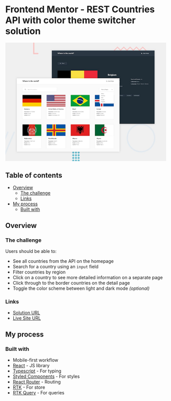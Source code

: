 # Frontend Mentor - REST Countries API with color theme switcher solution

![](./design/desktop-preview.jpg)

## Table of contents

- [Overview](#overview)
  - [The challenge](#the-challenge)
  - [Links](#links)
- [My process](#my-process)
  - [Built with](#built-with)




## Overview

### The challenge

Users should be able to:

- See all countries from the API on the homepage
- Search for a country using an `input` field
- Filter countries by region
- Click on a country to see more detailed information on a separate page
- Click through to the border countries on the detail page
- Toggle the color scheme between light and dark mode *(optional)*

### Links

- [Solution URL](https://your-solution-url.com)
- [Live Site URL](https://your-live-site-url.com)

## My process

### Built with


- Mobile-first workflow
- [React](https://reactjs.org/) - JS library
- [Typescript](https://www.typescriptlang.org/) - For typing
- [Styled Components](https://styled-components.com/) - For styles
- [React Router](https://reactrouter.com/en/main) - Routing 
- [RTK](https://redux-toolkit.js.org/) - For store
- [RTK Query](https://redux-toolkit.js.org/rtk-query/overview) - For queries



